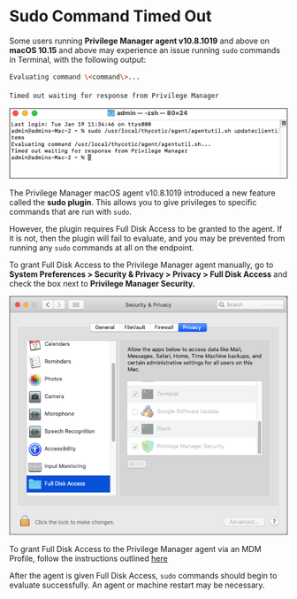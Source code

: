 [title]: # (Timed Out Sudo Command)
[tags]: # (catalina,big sur)
[priority]: # (11)

# Sudo Command Timed Out

Some users running **Privilege Manager agent v10.8.1019** and above on **macOS 10.15** and above may experience an issue running `sudo` commands in Terminal, with the following output:

```bash
Evaluating command \<command\>...

Timed out waiting for response from Privilege Manager
```

![terminal with timeout message](images/timed-out-1.png "Terminal with time out message")

The Privilege Manager macOS agent v10.8.1019 introduced a new feature called the **sudo plugin**. This allows you to give privileges to specific commands that are run with `sudo`.

However, the plugin requires Full Disk Access to be granted to the agent. If it is not, then the plugin will fail to evaluate, and you may be prevented from running any `sudo` commands at all on the endpoint.

To grant Full Disk Access to the Privilege Manager agent manually, go to **System Preferences \> Security & Privacy \> Privacy \> Full Disk Access** and check the box next to **Privilege Manager Security.**

![System Preference - Security & Privacy](images/sys-pref-security.png "Security & Privacy preference pane")

To grant Full Disk Access to the Privilege Manager agent via an MDM Profile, follow the instructions outlined [here](../mdm-profiles.md)

After the agent is given Full Disk Access, `sudo` commands should begin to evaluate successfully. An agent or machine restart may be necessary.
